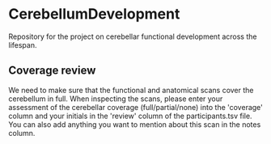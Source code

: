 # CerebellumDevelopment
Repository for the project on cerebellar functional development across the lifespan. 


## Coverage review
We need to make sure that the functional and anatomical scans cover the cerebellum in full. When inspecting the scans, please  enter your assessment of the cerebellar coverage (full/partial/none) into the 'coverage' column and your initials in the 'review' column of the participants.tsv file. You can also add anything you want to mention about this scan in the notes column.

